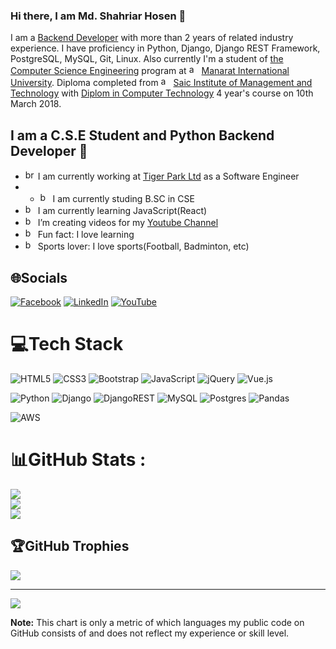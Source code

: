 ### Hi there, I am Md. Shahriar Hosen 👋

I am a <a href="https://www.google.com/search?q=Backend+developer">Backend Developer</a> with more than 2 years of related industry experience. I have proficiency in Python, Django, Django REST Framework, PostgreSQL, MySQL, Git, Linux. Also currently I'm a student of <a href="https://www.google.com/search?q=Computer+Science+Engineering">the Computer Science Engineering</a> program at <img alt="au-flag" height=16px src="https://www.svgrepo.com/show/56332/bangladesh.svg"/> <a href="https://manarat.ac.bd/academics/academic-syllabus/cse/">Manarat International University</a>. Diploma completed from <img alt="au-flag" height=16px src="https://www.svgrepo.com/show/56332/bangladesh.svg"/> <a href="https://www.simt.edu.bd/">Saic Institute of Management and Technology</a> with <a href="https://www.simt.edu.bd/course/computer-technology/">Diplom in Computer Technology</a> 4 year's course on 10th March 2018.

## I am a C.S.E Student and Python Backend Developer 👋

- <img alt="briefcase" height=16px src="https://www.svgrepo.com/show/29670/briefcase.svg"/> I am currently working at [Tiger Park Ltd][jobwebsite] as a Software Engineer
- - <img alt="books" height=16px src="https://www.svgrepo.com/show/230297/books-book.svg"/> I am currently studing B.SC in CSE
- <img alt="books" height=16px src="https://www.svgrepo.com/show/230297/books-book.svg"/> I am currently learning JavaScript(React)
- <img alt="books" height=16px src="https://www.svgrepo.com/show/230297/books-book.svg"/> I’m creating videos for my <a href="https://www.youtube.com/channel/UCPBtm-c6g5vLKqFJGOGc6NQ/featured">Youtube Channel</a>
- <img alt="books" height=16px src="https://www.svgrepo.com/show/5335/crowd-funding.svg"/> Fun fact: I love learning
- <img alt="books" height=16px src="https://www.svgrepo.com/show/11193/sports-balls.svg"/> Sports lover: I love sports(Football, Badminton, etc)

## 🌐Socials
[![Facebook](https://img.shields.io/badge/Facebook-%231877F2.svg?logo=Facebook&logoColor=white)](https://facebook.com/cse.shahriar.hosen) [![LinkedIn](https://img.shields.io/badge/LinkedIn-%230077B5.svg?logo=linkedin&logoColor=white)](https://linkedin.com/in/cseshahriar) [![YouTube](https://img.shields.io/badge/YouTube-%23FF0000.svg?logo=YouTube&logoColor=white)](https://youtube.com/c/UCPBtm-c6g5vLKqFJGOGc6NQ) 

# 💻Tech Stack
![HTML5](https://img.shields.io/badge/html5-%23E34F26.svg?style=for-the-badge&logo=html5&logoColor=white) ![CSS3](https://img.shields.io/badge/css3-%231572B6.svg?style=for-the-badge&logo=css3&logoColor=white) ![Bootstrap](https://img.shields.io/badge/bootstrap-%23563D7C.svg?style=for-the-badge&logo=bootstrap&logoColor=white) ![JavaScript](https://img.shields.io/badge/javascript-%23323330.svg?style=for-the-badge&logo=javascript&logoColor=%23F7DF1E) ![jQuery](https://img.shields.io/badge/jquery-%230769AD.svg?style=for-the-badge&logo=jquery&logoColor=white) ![Vue.js](https://img.shields.io/badge/vuejs-%2335495e.svg?style=for-the-badge&logo=vuedotjs&logoColor=%234FC08D)
<!-- ![React](https://img.shields.io/badge/react-%2320232a.svg?style=for-the-badge&logo=react&logoColor=%2361DAFB) -->
<!-- ![TailwindCSS](https://img.shields.io/badge/tailwindcss-%2338B2AC.svg?style=for-the-badge&logo=tailwind-css&logoColor=white) -->

![Python](https://img.shields.io/badge/python-3670A0?style=for-the-badge&logo=python&logoColor=ffdd54) ![Django](https://img.shields.io/badge/django-%23092E20.svg?style=for-the-badge&logo=django&logoColor=white) ![DjangoREST](https://img.shields.io/badge/DJANGO-REST-ff1709?style=for-the-badge&logo=django&logoColor=white&color=ff1709&labelColor=gray) ![MySQL](https://img.shields.io/badge/mysql-%2300f.svg?style=for-the-badge&logo=mysql&logoColor=white) ![Postgres](https://img.shields.io/badge/postgres-%23316192.svg?style=for-the-badge&logo=postgresql&logoColor=white) 
![Pandas](https://img.shields.io/badge/pandas-%23150458.svg?style=for-the-badge&logo=pandas&logoColor=white)

<!-- ![NumPy](https://img.shields.io/badge/numpy-%23013243.svg?style=for-the-badge&logo=numpy&logoColor=white) -->
<!-- ![Plotly](https://img.shields.io/badge/Plotly-%233F4F75.svg?style=for-the-badge&logo=plotly&logoColor=white) -->

![AWS](https://img.shields.io/badge/AWS-%23FF9900.svg?style=for-the-badge&logo=amazon-aws&logoColor=white)

<!-- ![Jenkins](https://img.shields.io/badge/jenkins-%232C5263.svg?style=for-the-badge&logo=jenkins&logoColor=white) -->
<!-- ![Docker](https://img.shields.io/badge/docker-%230db7ed.svg?style=for-the-badge&logo=docker&logoColor=white) -->
<!-- ![Ansible](https://img.shields.io/badge/ansible-%231A1918.svg?style=for-the-badge&logo=ansible&logoColor=white) -->
<!-- ![Kubernetes](https://img.shields.io/badge/kubernetes-%23326ce5.svg?style=for-the-badge&logo=kubernetes&logoColor=white) --> 
<!-- [Nginx](https://img.shields.io/badge/nginx-%23009639.svg?style=for-the-badge&logo=nginx&logoColor=white) -->

# 📊GitHub Stats :
![](https://github-readme-stats.vercel.app/api?username=cseshahriar&theme=tokyonight&hide_border=false&include_all_commits=true&count_private=true)<br/>
![](https://github-readme-streak-stats.herokuapp.com/?user=cseshahriar&theme=tokyonight&hide_border=false)<br/>
![](https://github-readme-stats.vercel.app/api/top-langs/?username=cseshahriar&theme=tokyonight&hide_border=false&include_all_commits=true&count_private=true&layout=compact&&hide=php)

## 🏆GitHub Trophies
![](https://github-profile-trophy.vercel.app/?username=cseshahriar&theme=radical&no-frame=false&no-bg=false&margin-w=4)

---
[![](https://visitcount.itsvg.in/api?id=cseshahriar&icon=0&color=0)](https://visitcount.itsvg.in)

<b>Note:</b> This chart is only a metric of which languages my public code on GitHub consists of and does not reflect my experience or skill level.

[cseshahriar]: https://github.com/cseshahriar
[jobwebsite]: https://tiger-park.com/
[website]: https://github.com/cseshahriar
[youtube]: https://www.youtube.com/channel/UCPBtm-c6g5vLKqFJGOGc6NQ/
[instagram]: https://github.com/cseshahriar
[linkedin]: https://github.com/cseshahriar
